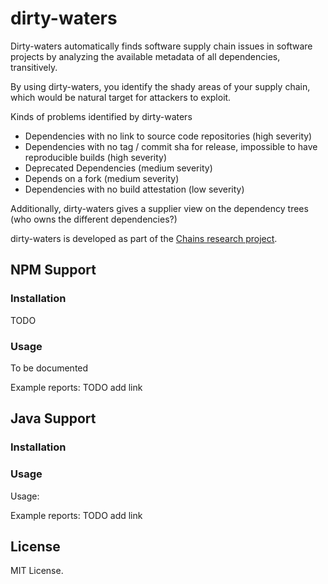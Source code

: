 # dirty-waters

Dirty-waters automatically finds software supply chain issues in software projects by analyzing the available metadata of all dependencies, transitively.

By using dirty-waters, you identify the shady areas of your supply chain, which would be natural target for attackers to exploit.

Kinds of problems identified by dirty-waters

* Dependencies with no link to source code repositories (high severity)
* Dependencies with no tag / commit sha for release, impossible to have reproducible builds (high severity)
* Deprecated Dependencies (medium severity)
* Depends on a fork (medium severity)
* Dependencies with no build attestation (low severity)

Additionally, dirty-waters gives a supplier view on the dependency trees (who owns the different dependencies?)

dirty-waters is developed as part of the [Chains research project](https://chains.proj.kth.se/).

## NPM Support

### Installation

TODO

### Usage

To be documented

Example reports: TODO add link

## Java Support

### Installation

### Usage

Usage:

Example reports: TODO add link


## License

MIT License.
